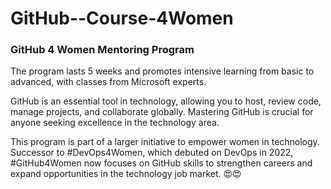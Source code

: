 # GitHub--Course-4Women

### GitHub 4 Women Mentoring Program

The program lasts 5 weeks and promotes intensive learning from basic to advanced, with classes from Microsoft experts.

GitHub is an essential tool in technology, allowing you to host, review code, manage projects, and collaborate globally. Mastering GitHub is crucial for anyone seeking excellence in the technology area.

This program is part of a larger initiative to empower women in technology. Successor to #DevOps4Women, which debuted on DevOps in 2022, #GitHub4Women now focuses on GitHub skills to strengthen careers and expand opportunities in the technology job market. 😍😍

